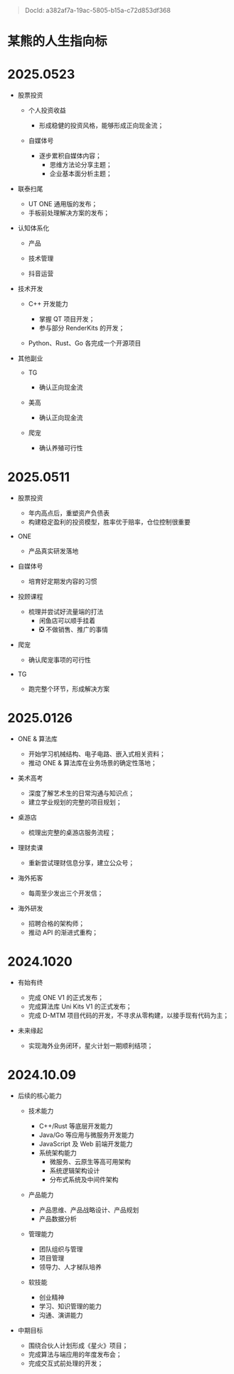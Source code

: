 > DocId: a382af7a-19ac-5805-b15a-c72d853df368

# 某熊的人生指向标

# 2025.0523

- 股票投资

  - 个人投资收益

    - 形成稳健的投资风格，能够形成正向现金流；

  - 自媒体号

    - 逐步累积自媒体内容；
      - 思维方法论分享主题；
      - 企业基本面分析主题；

- 联泰扫尾

  - UT ONE 通用版的发布；
  - 手板前处理解决方案的发布；

- 认知体系化

  - 产品

  - 技术管理

  - 抖音运营

- 技术开发

  - C++ 开发能力

    - 掌握 QT 项目开发；
    - 参与部分 RenderKits 的开发；

  - Python、Rust、Go 各完成一个开源项目

- 其他副业

  - TG

    - 确认正向现金流

  - 美高

    - 确认正向现金流

  - 爬宠

    - 确认养殖可行性

# 2025.0511

- 股票投资

  - 年内高点后，重塑资产负债表
  - 构建稳定盈利的投资模型，胜率优于赔率，仓位控制很重要

- ONE

  - 产品真实研发落地

- 自媒体号

  - 培育好定期发内容的习惯

- 投顾课程

  - 梳理并尝试好流量端的打法
    - 闲鱼店可以顺手挂着
    - ❎ 不做销售、推广的事情

- 爬宠

  - 确认爬宠事项的可行性

- TG

  - 跑完整个环节，形成解决方案

# 2025.0126

- ONE & 算法库

  - 开始学习机械结构、电子电路、嵌入式相关资料；
  - 推动 ONE & 算法库在业务场景的确定性落地；

- 美术高考

  - 深度了解艺术生的日常沟通与知识点；
  - 建立学业规划的完整的项目规划；

- 桌游店

  - 梳理出完整的桌游店服务流程；

- 理财卖课

  - 重新尝试理财信息分享，建立公众号；

- 海外拓客

  - 每周至少发出三个开发信；

- 海外研发

  - 招聘合格的架构师；
  - 推动 API 的渐进式重构；

# 2024.1020

- 有始有终

  - 完成 ONE V1 的正式发布；
  - 完成算法库 Uni Kits V1 的正式发布；
  - 完成 D-MTM 项目代码的开发，不寻求从零构建，以接手现有代码为主；

- 未来缘起

  - 实现海外业务闭环，星火计划一期顺利结项；

# 2024.10.09

- 后续的核心能力

  - 技术能力

    - C++/Rust 等底层开发能力
    - Java/Go 等应用与微服务开发能力
    - JavaScript 及 Web 前端开发能力
    - 系统架构能力
      - 微服务、云原生等高可用架构
      - 系统逻辑架构设计
      - 分布式系统及中间件架构

  - 产品能力

    - 产品思维、产品战略设计、产品规划
    - 产品数据分析

  - 管理能力

    - 团队组织与管理
    - 项目管理
    - 领导力、人才梯队培养

  - 软技能
    - 创业精神
    - 学习、知识管理的能力
    - 沟通、演讲能力

- 中期目标

  - 围绕合伙人计划形成《星火》项目；
  - 完成算法与端应用的年度发布会；
  - 完成交互式前处理的开发；

